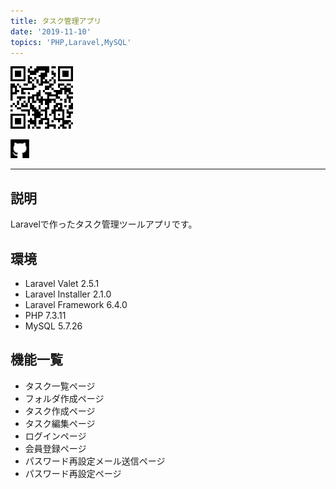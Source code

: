 ```yaml
---
title: タスク管理アプリ
date: '2019-11-10'
topics: 'PHP,Laravel,MySQL'
---
```

[<img src="https://raw.githubusercontent.com/toshikisugiyama/aboutme/master/src/public/images/uploads/qr_todo_app.svg" alt="QR code" width="100" height="100" style="margin: 0 auto" >](http://obscure-falls-29065.herokuapp.com)

[<img src="https://raw.githubusercontent.com/toshikisugiyama/aboutme/master/src/public/images/snsIcons/github.svg" alt="github" width="30" height="30" >](https://github.com/toshikisugiyama/todo-app)

---

## 説明
Laravelで作ったタスク管理ツールアプリです。

## 環境
- Laravel Valet 2.5.1
- Laravel Installer 2.1.0
- Laravel Framework 6.4.0
- PHP 7.3.11
- MySQL 5.7.26

## 機能一覧
- タスク一覧ページ
- フォルダ作成ページ
- タスク作成ページ
- タスク編集ページ
- ログインページ
- 会員登録ページ
- パスワード再設定メール送信ページ
- パスワード再設定ページ

